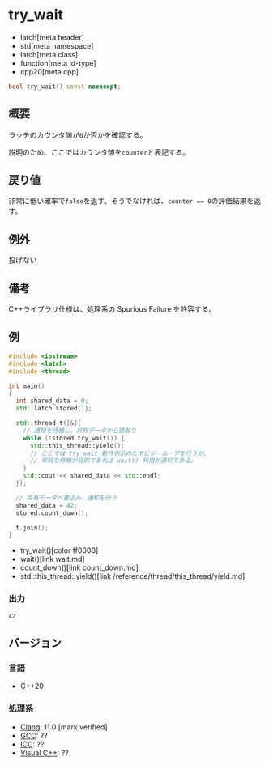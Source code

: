 # try_wait
* latch[meta header]
* std[meta namespace]
* latch[meta class]
* function[meta id-type]
* cpp20[meta cpp]

```cpp
bool try_wait() const noexcept;
```

## 概要
ラッチのカウンタ値が`0`か否かを確認する。

説明のため、ここではカウンタ値を`counter`と表記する。


## 戻り値
非常に低い確率で`false`を返す。そうでなければ、`counter == 0`の評価結果を返す。


## 例外
投げない


## 備考
C++ライブラリ仕様は、処理系の Spurious Failure を許容する。


## 例
```cpp example
#include <iostream>
#include <latch>
#include <thread>

int main()
{
  int shared_data = 0;
  std::latch stored{1};

  std::thread t([&]{
    // 通知を待機し、共有データから読取り
    while (!stored.try_wait()) {
      std::this_thread::yield();
      // ここでは try_wait 動作例示のためビジーループを行うが、
      // 単純な待機が目的であれば wait() 利用が適切である。
    }
    std::cout << shared_data << std::endl;
  });

  // 共有データへ書込み、通知を行う
  shared_data = 42;
  stored.count_down();

  t.join();
}
```
* try_wait()[color ff0000]
* wait()[link wait.md]
* count_down()[link count_down.md]
* std::this_thread::yield()[link /reference/thread/this_thread/yield.md]

### 出力
```
42
```


## バージョン
### 言語
- C++20

### 処理系
- [Clang](/implementation.md#clang): 11.0 [mark verified]
- [GCC](/implementation.md#gcc): ??
- [ICC](/implementation.md#icc): ??
- [Visual C++](/implementation.md#visual_cpp): ??
